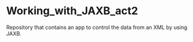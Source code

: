 # Working_with_JAXB_act2
Repository that contains an app to control  the data from an XML by using JAXB.
